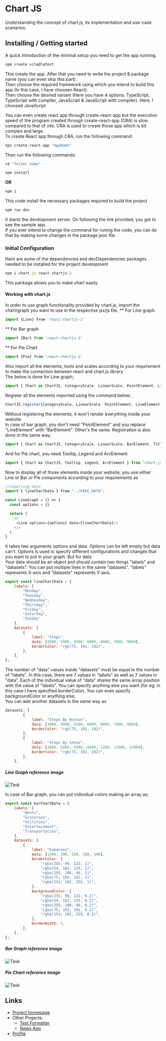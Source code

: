 # Chart JS

Understanding the concept of chart.js, its implementation and use-case scenarios.

## Installing / Getting started

A quick introduction of the minimal setup you need to get the app running.

``` js
npm create vite@latest
```
This create the app. After that you need to write the project & package name (you can even skip this part).
<br>Then choose the required framework using which you intend to build this app (In this case, I have choosen React).
<br>Then choose the desired variant (Here you have 4 options: TypeScript, TypeScript with compiler, JavaScript & JavaScript with compiler). Here, I choosed JavaScript

You can even create react app through create-react-app but the execution speed of the program created through create-react-app (CRA) is slow compared to that of vite. CRA is used to create those app which is bit complex and large.
<br>To create React app through CRA, run the following command:

``` js
npx create-react-app "AppName"
```

Then run the following commands:
``` js
cd "folder_name"
```

``` js
npm install
```
**OR**
``` js
npm i
```
This code install the necessary packages required to build the project
``` js
npm run dev
```
It starts the development server. On following the link provided, you get to see the sample app.
<br>If you ever intend to change the command for runnig the code, you can do that by making some changes in the package.json file.

### Initial Configuration

Here are some of the dependencies and devDependencies packages needed to be installed for the project development
``` js
npm i chart.js react-chartjs-2
```
This package allows you to make chart easily

#### Working with chart.js

In order to use graph functionality provided by chart.js, import the chart/graph you want to use in the respective jsx/js file.
** For Line graph
``` js
import {Line} from 'react-chartjs-2'
```
** For Bar graph
``` js
import {Bar} from 'react-chartjs-2'
```
** For Pie Chart
``` js
import {Pie} from 'react-chartjs-2'
```
Also import all the elements, tools and scales according to your requirement to make the connection between react and chart.js library.
<br> The below is done for Line graph;
``` js
import { Chart as ChartJS, CategoryScale, LinearScale, PointElement, LineElement, Title, Tooltip, Legend } from "chart.js"
```
Register all the elements imported using the command below;
``` js
ChartJS.register(CategoryScale, LinearScale, PointElement, LineElement, Title, Tooltip, Legend);
```
Without registering the elements, it won't render everything inside your website
<br> In case of bar graph, you don't need "PointElement" and you replace "LineElement" with "BarElement". Other's the same. Registration is also done in the same way;
``` js
import { Chart as ChartJS, CategoryScale, LinearScale, BarElement, Title, Tooltip, Legend } from "chart.js"
```
And for Pie chart, you need Tooltip, Legend and ArcElement
``` js
import { Chart as ChartJS, Tooltip, Legend, ArcElement } from "chart.js"
```
Now to display all of those elements inside your website, you use either Line or Bar or Pie components according to your requirements as
``` js
//importing data
import { lineChartData } from "../FAKE_DATA";

const LineGraph = () => {
  const options = {}

  return (
    <>
     <Line options={options} data={lineChartData}/>
    </>
  )
}
```
It takes two arguments options and data. Options can be left empty but data can't. Options is used to specify different configurations and changes that you want to put in your graph. But for data
<br> Your data should be an object and should contain two things "labels" and "datasets". You can put multiple lines in the same "datasets". "labels" represents X-axis and "datasets" represents Y-axis.
``` js
export const lineChartData = {
    labels: [
        "Monday", 
        "Tuesday", 
        "Wednesday",
        "Thirsday", 
        "Friday",
        "Saturday",
        "Sunday"
    ],
    datasets: [
        {
            label: "Steps",
            data: [3000, 5000, 4500, 6000, 8000, 7000, 9000],
            borderColor: "rgb(75, 192, 192)",
        },
    ],
};
```
The number of "data" values inside "datasets" must be equal to the number of "labels". In this case, there are 7 values in "labels" as well as 7 values in "data". Each of the individual value of "data" shares the same array position with the value of "labels". You can specify anything else you want (for eg: in this case I have specified borderColor). You can even specify backgroundColor or anything else.
<br> You can add another datasets in the same way as
``` js
datasets: [
        {
            label: "Steps By Roshan",
            data: [3000, 5000, 4500, 6000, 8000, 7000, 9000],
            borderColor: "rgb(75, 192, 192)",
        },
        {
            label: "Steps By Steve",
            data: [3000, 5000, 5500, 8000, 1200, 11000, 15000],
            borderColor: "rgb(75, 192, 192)",
        },
    ],
```

##### Line Graph reference image

![Task](./public/Photos/LineGraph.png)

In case of Bar graph, you can put individual colors making an array as;
``` js
export const barChartData = {
    labels: [
        "Rents", 
        "Groceries", 
        "Utilities",
        "Entertainment", 
        "Transportation",
    ],
    datasets: [
        {
            label: "Expenses",
            data: [1200, 300, 150, 180, 100],
            borderColor: [
                "rgba(255, 99, 132, 1)",
                "rgba(54, 162, 235, 1)",
                "rgba(255, 206, 86, 1)",
                "rgba(75, 192, 192, 1)",
                "rgba(153, 102, 255, 1)",
            ],
            backgroundColor: [
                "rgba(255, 99, 132, 0.2)",
                "rgba(54, 162, 235, 0.2)",
                "rgba(255, 206, 86, 0.2)",
                "rgba(75, 192, 192, 0.2)",
                "rgba(153, 102, 255, 0.2)",
            ],
            borderWidth: 1,
        },
    ],
};
```

##### Bar Graph reference image

![Task](./public/Photos/BarGraph.png)

##### Pie Chart reference image

![Task](./public/Photos/PieChart.png)

[comment]: # (## Developing
In order to develop the project, follow these steps)

[comment]: # (### Building
To build the project for deployment, follow these steps)

[comment]: # (### Deploying/Publishing
To deploy the project to a server, follow these steps)

[comment]: # (## Features)

[comment]: # (## Contributing)

## Links
+ <a href = "https://github.com/chyroshan066/dp_basicReact">Project homepage</a>
+ Other Projects:
  - <a href = "https://github.com/chyroshan066/text-formatter">Text Formatter</a>
  - <a href = "https://github.com/chyroshan066/newsApp">News App</a>
+ <a href = "https://github.com/chyroshan066">Profile</a>
  
[comment]: # (## Licensing)

